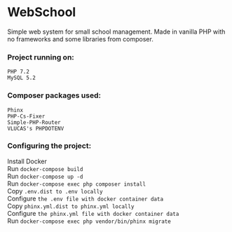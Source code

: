 # WebSchool
Simple web system for small school management. Made in vanilla PHP with no frameworks and some libraries from composer.

### Project running on:  
```PHP 7.2```  
```MySQL 5.2```  

### Composer packages used:  
```Phinx```  
```PHP-Cs-Fixer```  
```Simple-PHP-Router```  
```VLUCAS's PHPDOTENV```  

### Configuring the project:  
Install Docker   
Run ```docker-compose build```  
Run ```docker-compose up -d```  
Run ```docker-compose exec php composer install```  
Copy ```.env.dist to .env locally```  
Configure ```the .env file with docker container data```  
Copy ```phinx.yml.dist to phinx.yml locally```  
Configure ```the phinx.yml file with docker container data```  
Run ```docker-compose exec php vendor/bin/phinx migrate```  
